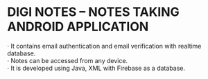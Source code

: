 # DIGI NOTES – NOTES TAKING ANDROID APPLICATION
· It contains email authentication and email verification with realtime database.<br>
· Notes can be accessed from any device.<br>
· It is developed using Java, XML with Firebase as a database.
